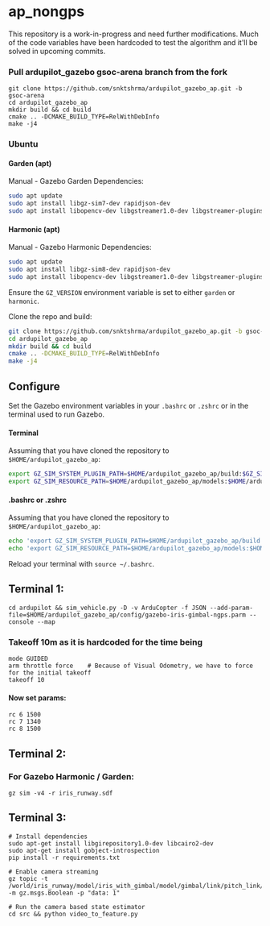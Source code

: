 # ap_nongps
This repository is a work-in-progress and need further modifications. Much of the code variables have been hardcoded to test the algorithm and it'll be solved in upcoming commits. 

### Pull ardupilot_gazebo gsoc-arena branch from the fork
    git clone https://github.com/snktshrma/ardupilot_gazebo_ap.git -b gsoc-arena
    cd ardupilot_gazebo_ap
    mkdir build && cd build
    cmake .. -DCMAKE_BUILD_TYPE=RelWithDebInfo
    make -j4
### Ubuntu

#### Garden (apt)

Manual - Gazebo Garden Dependencies:

```bash
sudo apt update
sudo apt install libgz-sim7-dev rapidjson-dev
sudo apt install libopencv-dev libgstreamer1.0-dev libgstreamer-plugins-base1.0-dev gstreamer1.0-plugins-bad gstreamer1.0-libav gstreamer1.0-gl
```

#### Harmonic (apt)

Manual - Gazebo Harmonic Dependencies:

```bash
sudo apt update
sudo apt install libgz-sim8-dev rapidjson-dev
sudo apt install libopencv-dev libgstreamer1.0-dev libgstreamer-plugins-base1.0-dev gstreamer1.0-plugins-bad gstreamer1.0-libav gstreamer1.0-gl
```
Ensure the `GZ_VERSION` environment variable is set to either
`garden` or `harmonic`.

Clone the repo and build:

```bash
git clone https://github.com/snktshrma/ardupilot_gazebo_ap.git -b gsoc-arena
cd ardupilot_gazebo_ap
mkdir build && cd build
cmake .. -DCMAKE_BUILD_TYPE=RelWithDebInfo
make -j4
```

## Configure

Set the Gazebo environment variables in your `.bashrc` or `.zshrc` or in 
the terminal used to run Gazebo.

#### Terminal

Assuming that you have cloned the repository to `$HOME/ardupilot_gazebo_ap`:

```bash
export GZ_SIM_SYSTEM_PLUGIN_PATH=$HOME/ardupilot_gazebo_ap/build:$GZ_SIM_SYSTEM_PLUGIN_PATH
export GZ_SIM_RESOURCE_PATH=$HOME/ardupilot_gazebo_ap/models:$HOME/ardupilot_gazebo_ap/worlds:$GZ_SIM_RESOURCE_PATH
```

#### .bashrc or .zshrc

Assuming that you have cloned the repository to `$HOME/ardupilot_gazebo_ap`:

```bash
echo 'export GZ_SIM_SYSTEM_PLUGIN_PATH=$HOME/ardupilot_gazebo_ap/build:${GZ_SIM_SYSTEM_PLUGIN_PATH}' >> ~/.bashrc
echo 'export GZ_SIM_RESOURCE_PATH=$HOME/ardupilot_gazebo_ap/models:$HOME/ardupilot_gazebo_ap/worlds:${GZ_SIM_RESOURCE_PATH}' >> ~/.bashrc
```

Reload your terminal with `source ~/.bashrc`.

## Terminal 1:
    cd ardupilot && sim_vehicle.py -D -v ArduCopter -f JSON --add-param-file=$HOME/ardupilot_gazebo_ap/config/gazebo-iris-gimbal-ngps.parm --console --map

### Takeoff 10m as it is hardcoded for the time being
    mode GUIDED
    arm throttle force    # Because of Visual Odometry, we have to force for the initial takeoff
    takeoff 10

#### Now set params:
    rc 6 1500
    rc 7 1340
    rc 8 1500
    

## Terminal 2: 
### For Gazebo Harmonic / Garden: 
    gz sim -v4 -r iris_runway.sdf
    
## Terminal 3:
    # Install dependencies
    sudo apt-get install libgirepository1.0-dev libcairo2-dev
    sudo apt-get install gobject-introspection
    pip install -r requirements.txt

    # Enable camera streaming 
    gz topic -t /world/iris_runway/model/iris_with_gimbal/model/gimbal/link/pitch_link/sensor/camera/image/enable_streaming -m gz.msgs.Boolean -p "data: 1"

    # Run the camera based state estimator
    cd src && python video_to_feature.py

    
